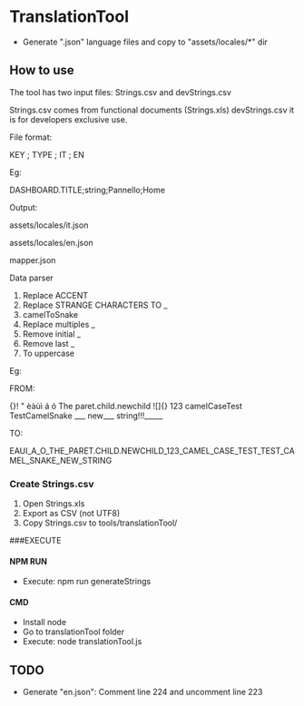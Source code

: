 # TranslationTool

* Generate ".json" language files and copy to "assets/locales/*" dir

## How to use

The tool has two input files: Strings.csv and devStrings.csv

Strings.csv comes from functional documents (Strings.xls)
devStrings.csv it is for developers exclusive use.

File format:

KEY ; TYPE ; IT ; EN

Eg:

DASHBOARD.TITLE;string;Pannello;Home

Output:

assets/locales/it.json

assets/locales/en.json

mapper.json

Data parser

1. Replace ACCENT
2. Replace STRANGE CHARACTERS TO _
3. camelToSnake
4. Replace multiples _
5. Remove initial _
6. Remove last _
7. To uppercase

Eg:

FROM:

  {}! " èàùì á ó The paret.child.newchild  ![]{} 123   camelCaseTest TestCamelSnake ___  new___  string!!!_____

TO:
  
EAUI_A_O_THE_PARET.CHILD.NEWCHILD_123_CAMEL_CASE_TEST_TEST_CAMEL_SNAKE_NEW_STRING

    

### Create Strings.csv

1. Open Strings.xls
2. Export as CSV (not UTF8)
3. Copy Strings.csv to tools/translationTool/

###EXECUTE

#### NPM RUN
* Execute: npm run generateStrings

#### CMD

* Install node
* Go to translationTool folder
* Execute: node translationTool.js

## TODO

* Generate "en.json": Comment line 224 and uncomment line 223
